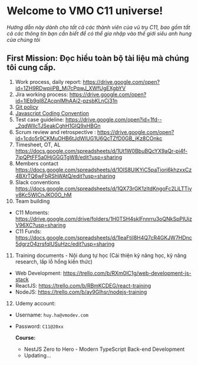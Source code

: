 # Welcome to VMO C11 universe!

_Hướng dẫn này dành cho tất cả các thành viên của vũ trụ C11, bao gồm tất cả các thông tin bạn cần biết để có thể gia nhập vào thế giới siêu anh hung của chúng tôi_

## First Mission: Đọc hiểu toàn bộ tài liệu mà chúng tôi cung cấp.

1. Work process, daily report:
   https://drive.google.com/open?id=1ZH9RDwpiiPB_Mj7cPqwJ_XWfUgEXgbYV
2. Jira working process:
   https://drive.google.com/open?id=1IEb9qI8ZAcqnlMhAAi2-pzsbKLnCj31n
3. [Git policy](/documents/GIT_POLICY.md)
4. [Javascript Coding Convention](documents/JAVASCRIPT_STYLE_GUIDE.md)
5. Test case guideline:
   https://drive.google.com/open?id=1fd--_2qdWllcTJSeakCghH1GIQ9xHBGn
6. Scrum review and retrospective :
   https://drive.google.com/open?id=1cdo5r9CKMuOHB6tJdWlUG1U6QcTZfD0GB_jKz8COnkc
7. Timesheet, OT, AL
   https://docs.google.com/spreadsheets/d/1Ut1W0BbuBQcYX9aQr-pi4f-7ipQPtFF5a0HjGGGTgW8/edit?usp=sharing
8. Members contact
   https://docs.google.com/spreadsheets/d/1OlS8UIKYiC5paTiori6khzxxCz4BXrTQ6wFbRShWAtQ/edit?usp=sharing
9. Slack conventions
   https://docs.google.com/spreadsheets/d/1QX73rGK1zltdKngoFc2LjLTTiyv8Kc5WICnJKO0O_hM
10. Team building

- C11 Moments: https://drive.google.com/drive/folders/1H0TSH4sklFnnrru3oQNkSpPIUizV96XC?usp=sharing
- C11 Funds: https://docs.google.com/spreadsheets/d/1leaFtiI8H4Q7cR4GKJW7HDnc5dgrzO4zrsfqlUSuHzc/edit?usp=sharing

11. Training documents - Nội dung tự học (Cải thiện kỹ năng học, kỹ năng research, lấp lỗ hổng kiến thức)

- Web Development: https://trello.com/b/RXm0lC1g/web-development-js-stack
- ReactJS: https://trello.com/b/RBmKCDEG/react-training
- NodeJS: https://trello.com/b/ay9GIhsr/nodejs-training

12. Udemy account:

- Username: `huy.ha@vmodev.com`
- Password: `C11@20xx`

  **Course:**

  - NestJS Zero to Hero - Modern TypeScript Back-end Development
  - Updating...
